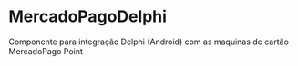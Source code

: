 # MercadoPagoDelphi
Componente para integração Delphi (Android) com as maquinas de cartão MercadoPago Point
